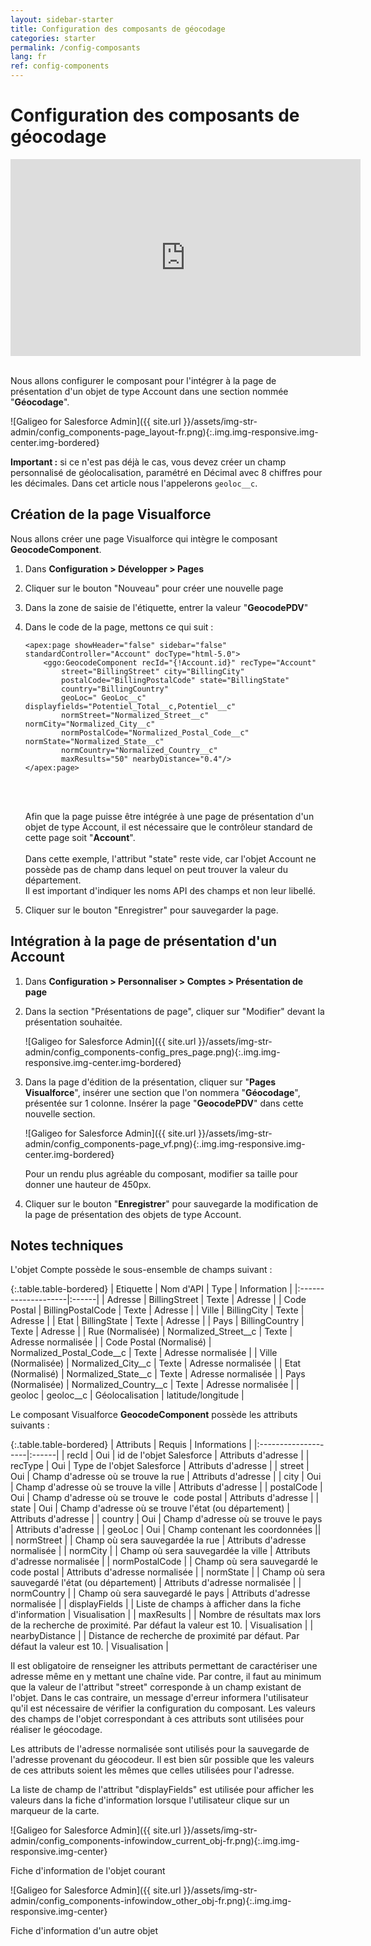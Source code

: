 ```yaml
---
layout: sidebar-starter
title: Configuration des composants de géocodage
categories: starter
permalink: /config-composants
lang: fr
ref: config-components
---
```


# Configuration des composants de géocodage

<iframe style="display:block;" class="img-center" width="560" height="315" src="https://www.youtube.com/embed/m-p-FMbgYLo" frameborder="0" allowfullscreen></iframe>
<br/>

Nous allons configurer le composant pour l'intégrer à la page de présentation d'un objet de type Account dans une section nommée "**Géocodage**".

![Galigeo for Salesforce Admin]({{ site.url }}/assets/img-str-admin/config_components-page_layout-fr.png){:.img.img-responsive.img-center.img-bordered}

<div class="alert alert-warning" role="alert"> <strong>Important :</strong> si ce n'est pas déjà le cas, vous devez créer un champ personnalisé de géolocalisation, paramétré en Décimal avec 8 chiffres pour les décimales. Dans cet article nous l'appelerons <code>geoloc__c</code>.</div>

## Création de la page Visualforce

Nous allons créer une page Visualforce qui intègre le composant **GeocodeComponent**.

1.	Dans **Configuration > Développer > Pages**
2.	Cliquer sur le bouton "Nouveau" pour créer une nouvelle page
3.	Dans la zone de saisie de l'étiquette, entrer la valeur "**GeocodePDV**"
4.	Dans le code de la page, mettons ce qui suit :

    ```
    <apex:page showHeader="false" sidebar="false" standardController="Account" docType="html-5.0">
        <ggo:GeocodeComponent recId="{!Account.id}" recType="Account" 
            street="BillingStreet" city="BillingCity" 
            postalCode="BillingPostalCode" state="BillingState" 
            country="BillingCountry" 
            geoLoc=" GeoLoc__c"  displayfields="Potentiel_Total__c,Potentiel__c" 
            normStreet="Normalized_Street__c" normCity="Normalized_City__c" 
            normPostalCode="Normalized_Postal_Code__c" normState="Normalized_State__c" 
            normCountry="Normalized_Country__c"  
            maxResults="50" nearbyDistance="0.4"/>
    </apex:page>
    ```

    <br/><br/>
    <div class="alert alert-info" role="alert">Afin que la page puisse être intégrée à une page de présentation d'un objet de type Account, il est nécessaire que le contrôleur standard de cette page soit "<strong>Account</strong>".<br/><br/>
    Dans cette exemple, l'attribut "state" reste vide, car l'objet Account ne possède pas de champ dans lequel on peut trouver la valeur du département.<br/>
    Il est important d'indiquer les noms API des champs et non leur libellé.</div>

5.	Cliquer sur le bouton "Enregistrer" pour sauvegarder la page.

## Intégration à la page de présentation d'un Account

1.	Dans **Configuration > Personnaliser > Comptes > Présentation de page**
2.	Dans la section "Présentations de page", cliquer sur "Modifier" devant la présentation souhaitée.

    ![Galigeo for Salesforce Admin]({{ site.url }}/assets/img-str-admin/config_components-config_pres_page.png){:.img.img-responsive.img-center.img-bordered}

3.	Dans la page d'édition de la présentation, cliquer sur "**Pages Visualforce**", insérer une section que l'on nommera "**Géocodage**", présentée sur 1 colonne.
Insérer la page "**GeocodePDV**" dans cette nouvelle section.

    ![Galigeo for Salesforce Admin]({{ site.url }}/assets/img-str-admin/config_components-page_vf.png){:.img.img-responsive.img-center.img-bordered}

    Pour un rendu plus agréable du composant, modifier sa taille pour donner une hauteur de 450px. 

4.	Cliquer sur le bouton "**Enregistrer**" pour sauvegarde la modification de la page de présentation des objets de type Account.

## Notes techniques

L'objet Compte possède le sous-ensemble de champs suivant :

{:.table.table-bordered}
| Etiquette | Nom d'API | Type | Information |
|:--------------------|:------|
| Adresse                 | BillingStreet             | Texte           | Adresse |
| Code Postal             | BillingPostalCode         | Texte           | Adresse |
| Ville                   | BillingCity               | Texte           | Adresse |
| Etat                    | BillingState              | Texte           | Adresse |
| Pays                    | BillingCountry            | Texte           | Adresse |
| Rue (Normalisée)        | Normalized_Street__c      | Texte           | Adresse normalisée |
| Code Postal (Normalisé) | Normalized_Postal_Code__c | Texte           | Adresse normalisée |
| Ville (Normalisée)      | Normalized_City__c        | Texte           | Adresse normalisée |
| Etat (Normalisé)        | Normalized_State__c       | Texte           | Adresse normalisée |
| Pays (Normalisée)       | Normalized_Country__c     | Texte           | Adresse normalisée |
| geoloc                  | geoloc__c                 | Géolocalisation | latitude/longitude |

Le composant Visualforce **GeocodeComponent** possède les attributs suivants :

{:.table.table-bordered}
| Attributs      | Requis | Informations |
|:--------------------|:------|
| recId          | Oui    | id de l'objet Salesforce | Attributs d'adresse |
| recType        | Oui    | Type de l'objet Salesforce | Attributs d'adresse |
| street         | Oui    | Champ d'adresse où se trouve la rue | Attributs d'adresse |
| city           | Oui    | Champ d'adresse où se trouve la ville | Attributs d'adresse |
| postalCode     | Oui    | Champ d'adresse où se trouve le  code postal | Attributs d'adresse |
| state          | Oui    | Champ d'adresse où se trouve l'état (ou département) | Attributs d'adresse |
| country        | Oui    | Champ d'adresse où se trouve le pays | Attributs d'adresse |
| geoLoc         | Oui    | Champ contenant les coordonnées ||
| normStreet     |        | Champ où sera sauvegardée la rue | Attributs d'adresse normalisée |
| normCity       |        | Champ où sera sauvegardée la ville | Attributs d'adresse normalisée |
| normPostalCode |        | Champ où sera sauvegardé le code postal | Attributs d'adresse normalisée |
| normState      |        | Champ où sera sauvegardé l'état (ou département) | Attributs d'adresse normalisée |
| normCountry    |        | Champ où sera sauvegardé le pays | Attributs d'adresse normalisée |
| displayFields  |        | Liste de champs à afficher dans la fiche d'information | Visualisation |
| maxResults     |        | Nombre de résultats max lors de la recherche de proximité. Par défaut la valeur est 10. | Visualisation |
| nearbyDistance |        | Distance de recherche de proximité par défaut. Par défaut la valeur est 10. | Visualisation |

Il est obligatoire de renseigner les attributs permettant de caractériser une adresse même en y mettant une chaîne vide. Par contre, il faut au minimum que la valeur de l'attribut "street" corresponde à un champ existant de l'objet. Dans le cas contraire, un message d'erreur informera l'utilisateur qu'il est nécessaire de vérifier la configuration du composant.
Les valeurs des champs de l'objet correspondant à ces attributs sont utilisées pour réaliser le géocodage.

Les attributs de l'adresse normalisée sont utilisés pour la sauvegarde de l'adresse provenant du géocodeur. Il est bien sûr possible que les valeurs de ces attributs soient les mêmes que celles utilisées pour l'adresse.

La liste de champ de l'attribut "displayFields" est utilisée pour afficher les valeurs dans la fiche d'information lorsque l'utilisateur clique sur un marqueur de la carte.

![Galigeo for Salesforce Admin]({{ site.url }}/assets/img-str-admin/config_components-infowindow_current_obj-fr.png){:.img.img-responsive.img-center}

<p class="text-center small">Fiche d'information de l'objet courant</p>

![Galigeo for Salesforce Admin]({{ site.url }}/assets/img-str-admin/config_components-infowindow_other_obj-fr.png){:.img.img-responsive.img-center}

<p class="text-center small">Fiche d'information d'un autre objet</p>